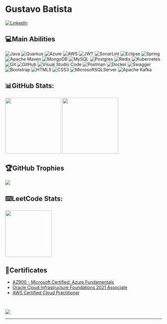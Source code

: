 # Gustavo Batista

[![LinkedIn](https://img.shields.io/badge/LinkedIn-%230077B5.svg?logo=linkedin&logoColor=white)](www.linkedin.com/in/gustavobfig/) 

## 💻Main Abilities
![Java](https://img.shields.io/badge/java-%23ED8B00.svg?style=flat&logo=openjdk&logoColor=white) ![Quarkus](https://img.shields.io/badge/quarkus-%234794EB.svg?style=flat&logo=quarkus&logoColor=white) ![Azure](https://img.shields.io/badge/azure-%230072C6.svg?style=flat&logo=azure-devops&logoColor=white) ![AWS](https://img.shields.io/badge/AWS-%23FF9900.svg?style=flat&logo=amazon-aws&logoColor=white) ![JWT](https://img.shields.io/badge/JWT-black?style=flat&logo=JSON%20web%20tokens) ![SonarLint](https://img.shields.io/badge/SonarLint-CB2029?style=flat&logo=SONARLINT&logoColor=white) ![Eclipse](https://img.shields.io/badge/Eclipse-FE7A16.svg?style=flat&logo=Eclipse&logoColor=white) ![Spring](https://img.shields.io/badge/spring-%236DB33F.svg?style=flat&logo=spring&logoColor=white) ![Apache Maven](https://img.shields.io/badge/Apache%20Maven-C71A36?style=flat&logo=Apache%20Maven&logoColor=white) ![MongoDB](https://img.shields.io/badge/MongoDB-%234ea94b.svg?style=flat&logo=mongodb&logoColor=white) ![MySQL](https://img.shields.io/badge/mysql-%2300f.svg?style=flat&logo=mysql&logoColor=white) ![Postgres](https://img.shields.io/badge/postgres-%23316192.svg?style=flat&logo=postgresql&logoColor=white) ![Redis](https://img.shields.io/badge/redis-%23DD0031.svg?style=flat&logo=redis&logoColor=white) ![Kubernetes](https://img.shields.io/badge/kubernetes-%23326ce5.svg?style=flat&logo=kubernetes&logoColor=white) ![Git](https://img.shields.io/badge/git-%23F05033.svg?style=flate&logo=git&logoColor=white) ![GitHub](https://img.shields.io/badge/github-%23121011.svg?style=flat&logo=github&logoColor=white) ![Visual Studio Code](https://img.shields.io/badge/Visual%20Studio%20Code-0078d7.svg?style=flat&logo=visual-studio-code&logoColor=white) ![Postman](https://img.shields.io/badge/Postman-FF6C37?style=flat&logo=postman&logoColor=white) ![Docker](https://img.shields.io/badge/docker-%230db7ed.svg?style=flat&logo=docker&logoColor=white) ![Swagger](https://img.shields.io/badge/-Swagger-%23Clojure?style=flat&logo=swagger&logoColor=white) ![Bootstrap](https://img.shields.io/badge/bootstrap-%23563D7C.svg?style=flat&logo=bootstrap&logoColor=white) ![HTML5](https://img.shields.io/badge/html5-%23E34F26.svg?style=flat&logo=html5&logoColor=white) ![CSS3](https://img.shields.io/badge/css3-%231572B6.svg?style=flat&logo=css3&logoColor=white) ![MicrosoftSQLServer](https://img.shields.io/badge/Microsoft%20SQL%20Sever-CC2927?style=flat&logo=microsoft%20sql%20server&logoColor=white) ![Apache Kafka](https://img.shields.io/badge/Apache%20Kafka-000?style=flat&logo=apachekafka)

## 📊GitHub Stats:
<section>
<img src="https://github-readme-stats.vercel.app/api?username=gustavobf&theme=tokyonight&hide_border=true&include_all_commits=true&count_private=true" height="180">
<img src="https://github-readme-stats.vercel.app/api/top-langs/?username=gustavobf&theme=tokyonight&hide_border=true&include_all_commits=true&count_private=true&layout=compact" height="180">
</section>

## 🏆GitHub Trophies
![](https://github-trophies.vercel.app/?username=gustavobf&theme=tokyonight&no-frame=true&no-bg=false&margin-w=4)

## ⌨️LeetCode Stats:
<img src="https://leetcard.jacoblin.cool/gustavobf?theme=nord&font=JetBrains%20Mono" height="150"><br/>

## 📃Certificates
  - [AZ900 - Microsoft Certified: Azure Fundamentals](https://www.credly.com/badges/719290ed-1fd2-4e80-b203-51281371d386/public_url)
  - [Oracle Cloud Infrastructure Foundations 2021 Associate](https://catalog-education.oracle.com/pls/certview/sharebadge?id=1CCC314C346DBC8A304439BB8B4AB1A629F709AAA98A5CE8E3FA404AF83C5BA2)
  - [AWS Certified Cloud Practitioner](https://www.credly.com/badges/130563de-2906-46f2-a8d3-96f93acc3068/linked_in_profile)

<br/>

![](https://visitcount.itsvg.in/api?id=gustavobf&label=Profile%20Views&color=6&icon=1&pretty=true)

---
